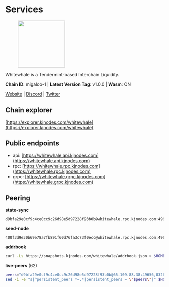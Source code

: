# Services

<figure><img src="https://raw.githubusercontent.com/kj89/testnet_manuals/main/pingpub/logos/whitewhale.png" width="150" alt=""><figcaption></figcaption></figure>

Whitewhale is a Tendermint-based Interchain Liquidity.

**Chain ID**: migaloo-1 | **Latest Version Tag**: v1.0.0 | **Wasm**: ON

[Website](https://whitewhale.money) | [Discord](https://discord.gg/AyvcgD4jy3) | [Twitter](https://twitter.com/WhiteWhaleDefi)




## Chain explorer
[https://explorer.kjnodes.com/whitewhale](https://explorer.kjnodes.com/whitewhale)

## Public endpoints

* api: [https://whitewhale.api.kjnodes.com](https://whitewhale.api.kjnodes.com)
* rpc: [https://whitewhale.rpc.kjnodes.com](https://whitewhale.rpc.kjnodes.com)
* grpc: [https://whitewhale.grpc.kjnodes.com](https://whitewhale.grpc.kjnodes.com)

## Peering

**state-sync**

```text
d9bfa29e0cf9c4ce0cc9c26d98e5d97228f93b0b@whitewhale.rpc.kjnodes.com:49656
```

**seed-node**

```text
400f3d9e30b69e78a7fb891f60d76fa3c73f0ecc@whitewhale.rpc.kjnodes.com:49659
```

**addrbook**
```bash
curl -Ls https://snapshots.kjnodes.com/whitewhale/addrbook.json > $HOME/.migalood/config/addrbook.json
```

**live-peers** (62)
```bash
peers="d9bfa29e0cf9c4ce0cc9c26d98e5d97228f93b0b@65.109.88.38:49656,0326c9ee117587b7ebe3b26b00820642a8cf48ff@65.108.238.102:20756,8a9e42026a687b2762cefbd74584ccbd6afa0be1@65.109.83.124:26656,f7dede5bd05eb9615c8c6fa273e25bd4f10f56b8@65.108.109.240:3000,4da079a17063c84724965a5367bbf8a52528dd67@65.108.128.139:2060,0f1d4faac06ce19b964a7e5db063b328e58fdc6f@65.108.141.109:46656,51ca404bbc73d07fc0d6529388c90f807c5acf0b@65.109.104.72:20756,e39876398a43c0f9b93b5a82d8e38fa57c0373b5@65.109.89.19:20756,aba0c3f98fb5bef1a0d991b8e2b8bba24f9908b6@65.108.111.236:55736,59c74642d0ec4d012dd7bd0a7e5af1eadf2061b2@65.109.30.183:26656,8ab347211b90560a0dca64ef0e4eef29012f2f67@65.109.71.119:26656,f4cada0792353a16093ea9ecb872cb5962ce01ce@65.109.71.210:26656,ccaccdf6bafcb57197d86a1420a289cd39fe0ae9@85.10.200.231:8095,45a88789d86553f6cd7c7ee48786847e462e7dd6@5.75.161.219:26656,81eefc4de6acec31ccdd519d53270be024e4fe68@51.210.223.186:7095,462a37ca052c4d058e505959393574045dce9489@116.202.36.240:20756,32eed8c4079201b143d92860c9146b1d9e126aa2@168.119.89.8:26656,25a253e96c97d34e82a0097ae3588c67620ee54e@176.9.117.204:26656,175ca82ab5b282549d68d79ff2c3703d26bcacef@141.94.109.71:20757,554eb4a15e05af8317c3f98d6efd51d1ace1bc9c@146.59.85.223:20756,78f0f5aa89b7ed92a5728dd3f67f646d8dda5213@198.244.228.162:55736,0c38efdc028867765e68f02979958468384ad087@51.89.155.2:23656,4f992b38332785ad794d52d936dc24792e719c9e@209.97.143.128:26656,b0a994ea4dd6371705e738e152f59936a569951e@89.58.43.178:49656,d8aa44568130ec24f953ce12708cb3ea72763cf5@88.208.241.28:26656,9780ea85f4d0f4cb5ebca14992ce11ebe1982d35@188.172.229.26:26656,80be85c4980deccaa2fbd710029f0eb660dadf9a@51.81.16.186:26656,e91f650bb3d5b66762093150718af358c6355cc5@15.235.10.35:36656,ba6f2c1a1174fbc19e1fff75922f56c779d788d8@38.146.3.131:20756,a46ad42b84690a2af0071f20337182b3bfba75fc@38.146.3.130:20756,1d3809b25bbe6a29bc2415df77c9fc82e46fd384@18.117.74.187:26656,9c77e7e841e1e5231d0f793dfbe051e9cbb13747@94.79.54.137:16656,a834ef7ec0a65ac7c5bf976a9af5adb3a71d7a19@65.108.8.247:20756,98e489fc375c4dd26eb0d2410fab4e1ab049f61b@144.126.141.236:26656,36e1c376a0c5da53382a8ccb081d6a3e4831d165@65.108.234.59:26666,fe04ff9a13d8f0b23463e832f75eb5c845bd375e@213.239.214.73:7095,a0a450ead908bd65813322c1373802ef32c5736d@65.108.235.33:4000,dfe5f91f824880e19d47475546d9874e0f2cea8c@5.79.74.229:8095,9cb7ba30c7eb7e9b516b90e09ca0f53250927440@146.59.52.135:8095,6801b2f80cdb6a02fbc7e23e1e1d393788e37e84@12.235.151.2:26656,6c42aacf3939d503bad695d86108d214680e04a8@144.76.175.189:20756,320ec920b1c1adc94556f9f64eeb575e07ef9d27@24.158.14.210:26656,6870906f86e474d88d077c7c55af36debe49da04@178.162.165.194:7095,1efa54b5e318fad742f060d3938a963333bd8ae9@142.93.189.65:26656,d20e91b12956469860da37a8e538305dad8d23d4@185.119.118.110:4000,5429bc670b77cd9c61481912ea194bea8aa6d0cd@51.81.155.189:20756,3b3428d679faa1bd498b3554ca798de3a0d802c6@162.19.89.8:20756,ebc272824924ea1a27ea3183dd0b9ba713494f83@195.3.220.136:27096,4236750928a4dcb742e50e30e500ebc9ee39f240@35.223.246.103:26656,c616069071f0864b5b0e995f8d8961536b41ab62@15.204.141.36:26656,45c246b7f17bb9d95a3155e53ae32850de03d946@195.14.6.2:26656,d23d14793da108b107ac809f5643d5bbbbbcb6a5@65.108.75.107:46656,2b9c4fd6be5b779417bc5bd392bdefc81a08720a@35.90.134.158:33656,9f55d181ba68c2a7b62d065fa5974bc1ada7395f@188.165.252.51:26656,347e6fa3c974e91aee92da5793486ba3f1bae67d@23.88.112.67:26656,e9e11032398b32a2dc6cc38b39bd81eb9125ed4d@65.108.97.58:2426,95a68d5280d9a3ae6d688e89bd4e4fe295b11a92@5.95.112.194:26656,538b5c109a7b7d64ddb50b7d3de518321bc833c4@192.99.44.79:20756,9f78d98a2196113cea17317ff655b2d78e1ed9c4@213.239.215.165:49656,7e2bf7bdcc3b40a1dae4c9befb1ef1cb47d03c6d@65.108.10.37:26656,9755cab2585a2794453a5b396ef13b893393366f@65.108.212.224:46678,c936ae78abca1169362e068e3e94c87a0ace96c7@38.242.150.63:27656"
sed -i -e "s|^persistent_peers *=.*|persistent_peers = \"$peers\"|" $HOME/.migalood/config/config.toml
```
